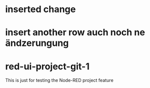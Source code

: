 # inserted change

# insert another row auch noch ne ändzerungung

# red-ui-project-git-1
This is just for testing the Node-RED project feature
